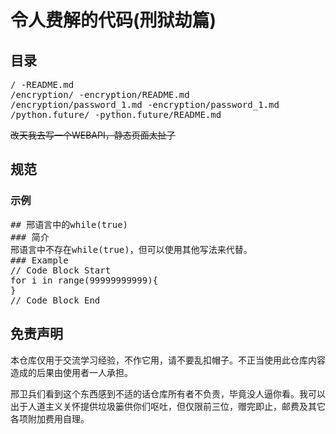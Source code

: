 # 令人费解的代码(刑狱劫篇)
## 目录
<pre>
/ -README.md
/encryption/ -encryption/README.md
/encryption/password_1.md -encryption/password_1.md
/python.future/ -python.future/README.md
</pre>
<s>改天我去写一个WEBAPI，静态页面太扯了</s>
## 规范
### 示例
<pre>
## 邢语言中的while(true)
### 简介
邢语言中不存在while(true)，但可以使用其他写法来代替。
### Example
// Code Block Start
for i in range(99999999999){
}
// Code Block End
</pre>
## 免责声明
本仓库仅用于交流学习经验，不作它用，请不要乱扣帽子。不正当使用此仓库内容造成的后果由使用者一人承担。

邢卫兵们看到这个东西感到不适的话仓库所有者不负责，毕竟没人逼你看。我可以出于人道主义关怀提供垃圾篓供你们呕吐，但仅限前三位，赠完即止，邮费及其它各项附加费用自理。

